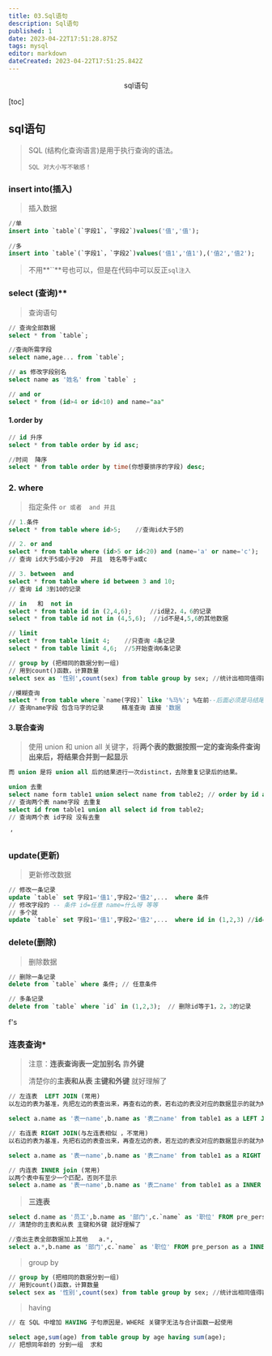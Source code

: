 ```yaml
---
title: 03.Sql语句
description: Sql语句
published: 1
date: 2023-04-22T17:51:28.875Z
tags: mysql
editor: markdown
dateCreated: 2023-04-22T17:51:25.842Z
---
```


<center>sql语句</center>

[toc]



## sql语句

> SQL (结构化查询语言)是用于执行查询的语法。
>
> ```
> SQL 对大小写不敏感！
> ```



### insert into(插入)

> 插入数据

```sql
//单
insert into `table`(`字段1`，`字段2`)values('值','值');
	
//多
insert into `table`(`字段1`，`字段2`)values('值1','值1'),('值2','值2');
```

> 不用**\`\`**号也可以，但是在代码中可以反正`sql注入`



### select (查询)**

> 查询语句

```sql
// 查询全部数据
select * from `table`;

//查询所需字段
select name,age... from `table`;

// as 修改字段别名
select name as '姓名' from `table` ;

// and or
select * from (id>4 or id<10) and name="aa"
```



#### 1.order by

```sql
// id 升序
select * from table order by id asc;

//时间  降序
select * from table order by time(你想要排序的字段) desc;
```



### 2. where

> 指定条件 `or 或者  and 并且`

```sql
// 1.条件
select * from table where id>5;    //查询id大于5的

// 2. or and
select * from table where (id>5 or id<20) and (name='a' or name='c');
// 查询 id大于5或小于20  并且  姓名等于a或c

// 3. between  and
select * from table where id between 3 and 10;
// 查询 id 3到10的记录

// in   和  not in
select * from table id in (2,4,6);     //id是2，4，6的记录
select * from table id not in (4,5,6);  //id不是4,5,6的其他数据

// limit 
select * from table limit 4;    //只查询 4条记录
select * from table limit 4,6;  //5开始查询6条记录

// group by (把相同的数据分到一组)
// 用到count()函数，计算数量
select sex as '性别',count(sex) from table group by sex; //统计出相同值得数量

//模糊查询  
select * from table where `name(字段)` like '%马%'; %在前--后面必须是马结尾
// 查询name字段 包含马字的记录     精准查询 直接 '数据
```

#### 3.联合查询

>使用 union 和 union all 关键字，将**两个表的数据按照一定的查询条件查询出来后，将结果合并到一起显示**

```sql
而 union 是将 union all 后的结果进行一次distinct，去除重复记录后的结果。

union 去重
select name form table1 union select name from table2; // order by id asc;排序
// 查询两个表 name字段 去重复
select id from table1 union all select id from table2;
// 查询两个表 id字段 没有去重
```

​                                                                                                                                                                           ‘

### update(更新)

> 更新修改数据

```sql
// 修改一条记录 
update `table` set 字段1='值1',字段2='值2',...  where 条件 
// 修改字段的 -- 条件 id=任意 name=什么呀 等等
// 多个就
update `table` set 字段1='值1',字段2='值2',...  where id in (1,2,3) //id=1 2 3 
```



### delete(删除)

> 删除数据

```sql
// 删除一条记录
delete from `table` where 条件; // 任意条件

// 多条记录
delete from `table` where `id` in (1,2,3);  // 删除id等于1，2，3的记录
```

f's



### 连表查询*

> 注意：**连表查询表一定加别名**  靠**外键**
>
> 清楚你的**主表和从表 主键和外键** 就好理解了

```sql
// 左连表  LEFT JOIN (常用)
以左边的表为基准，先把左边的表查出来，再查右边的表，若右边的表没对应的数据显示的就为NULL。

select a.name as '表一name',b.name as '表二name' from table1 as a LEFT JOIN table2 as b ON a.id = j.外键id;

// 右连表 RIGHT JOIN(与左连表相似 ，不常用)
以右边的表为基准，先把右边的表查出来，再查左边的表，若左边的表没对应的数据显示的就为NULL

select a.name as '表一name',b.name as '表二name' from table1 as a RIGHT JOIN table2 as b ON a.外键id = j.id; 

// 内连表 INNER join (常用)
以两个表中有至少一个匹配，否则不显示
select a.name as '表一name',b.name as '表二name' from table1 as a INNER JOIN table2 as b ON a.id = j.id; 
```

> **三连表**  

```sql
select d.name as '员工',b.name as '部门',c.`name` as '职位' FROM pre_person as d INNER JOIN pre_department as b ON d.depid=b.id INNER JOIN pre_job as c on d.jobid = c.id;
// 清楚你的主表和从表 主键和外键 就好理解了

//查出主表全部数据加上其他   a.*,
select a.*,b.name as '部门',c.`name` as '职位' FROM pre_person as a INNER JOIN pre_department as b ON a.depid=b.id INNER JOIN pre_job as c on a.jobid = c.id ORDER BY a.id ASC;
```



> group   by

```sql
// group by (把相同的数据分到一组)
// 用到count()函数，计算数量       
select sex as '性别',count(sex) from table group by sex; //统计出相同值得数量
```



> having

```sql
// 在 SQL 中增加 HAVING 子句原因是，WHERE 关键字无法与合计函数一起使用

select age,sum(age) from table group by age having sum(age);
// 把想同年龄的 分到一组  求和
```

